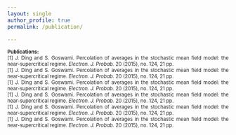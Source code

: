 ```yaml
---
layout: single
author_profile: true
permalink: /publication/

---
```


<p style="text-align:justify;"><span style="font-size:80%; color:#262626;font-weight:bold; ">Publications:<br /></span>
      <span style="font-size:80%; color:#262626;">[1] J. Ding and S. Goswami. Percolation of averages in the stochastic mean field model: the near-supercritical regime. <em>Electron. J. Probab.</em> 20 (2015), no. 124, 21 pp.<br /> </span>
      <span style="font-size:80%; color:#262626;">[1] J. Ding and S. Goswami. Percolation of averages in the stochastic mean field model: the near-supercritical regime. <em>Electron. J. Probab.</em> 20 (2015), no. 124, 21 pp.<br /> </span>
      <span style="font-size:80%; color:#262626;">[1] J. Ding and S. Goswami. Percolation of averages in the stochastic mean field model: the near-supercritical regime. <em>Electron. J. Probab.</em> 20 (2015), no. 124, 21 pp.<br /> </span>
      <span style="font-size:80%; color:#262626;">[1] J. Ding and S. Goswami. Percolation of averages in the stochastic mean field model: the near-supercritical regime. <em>Electron. J. Probab.</em> 20 (2015), no. 124, 21 pp.<br /> </span>
      <span style="font-size:80%; color:#262626;">[1] J. Ding and S. Goswami. Percolation of averages in the stochastic mean field model: the near-supercritical regime. <em>Electron. J. Probab.</em> 20 (2015), no. 124, 21 pp.<br /> </span>
      <span style="font-size:80%; color:#262626;">[1] J. Ding and S. Goswami. Percolation of averages in the stochastic mean field model: the near-supercritical regime. <em>Electron. J. Probab.</em> 20 (2015), no. 124, 21 pp.<br /> </span>


